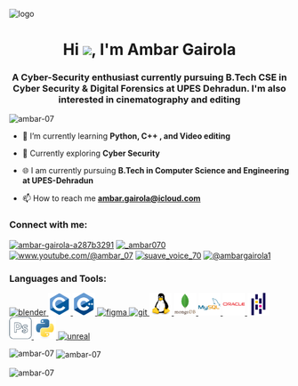 ![logo](https://media.tenor.com/GfSX-u7VGM4AAAPs/coding.gif)

<h1 align="center">Hi <img src="https://media.tenor.com/SNL9_xhZl9oAAAAi/waving-hand-joypixels.gif" width="30px">, I'm Ambar Gairola</h1>

<h3 align="center">A Cyber-Security enthusiast currently pursuing B.Tech CSE in Cyber Security & Digital Forensics at UPES Dehradun. I'm also interested in cinematography and editing</h3>

<p align="left"> 
  <img src="https://komarev.com/ghpvc/?username=ambar-07&label=Profile%20views&color=0e75b6&style=flat" alt="ambar-07" /> 
</p>

- 🌱 I’m currently learning **Python, C++ , and  Video editing**

- 📘 Currently exploring **Cyber Security**

- 🌐 I am currently pursuing **B.Tech in Computer Science and Engineering at UPES-Dehradun**

- 📫 How to reach me **ambar.gairola@icloud.com**

<h3 align="left">Connect with me:</h3>
<p align="left">
<a href="https://linkedin.com/in/ambar-gairola-a287b3291" target="blank"><img align="center" src="https://raw.githubusercontent.com/rahuldkjain/github-profile-readme-generator/master/src/images/icons/Social/linked-in-alt.svg" alt="ambar-gairola-a287b3291" height="30" width="40" /></a>
<a href="https://instagram.com/_ambar070" target="blank"><img align="center" src="https://raw.githubusercontent.com/rahuldkjain/github-profile-readme-generator/master/src/images/icons/Social/instagram.svg" alt="_ambar070" height="30" width="40" /></a>
<a href="https://www.youtube.com/@Ambar_07" target="blank"><img align="center" src="https://raw.githubusercontent.com/rahuldkjain/github-profile-readme-generator/master/src/images/icons/Social/youtube.svg" alt="www.youtube.com/@ambar_07" height="30" width="40" /></a>
<a href="https://www.codechef.com/users/suave_voice_70" target="blank"><img align="center" src="https://cdn.jsdelivr.net/npm/simple-icons@3.1.0/icons/codechef.svg" alt="suave_voice_70" height="30" width="40" /></a>
<a href="https://www.hackerrank.com/@ambargairola1" target="blank"><img align="center" src="https://raw.githubusercontent.com/rahuldkjain/github-profile-readme-generator/master/src/images/icons/Social/hackerrank.svg" alt="@ambargairola1" height="30" width="40" /></a>
</p>

<h3 align="left">Languages and Tools:</h3>
<p align="left"> 
  <a href="https://www.blender.org/" target="_blank" rel="noreferrer"> 
    <img src="https://download.blender.org/branding/community/blender_community_badge_white.svg" alt="blender" width="40" height="40"/> 
  </a> 
  <a href="https://www.cprogramming.com/" target="_blank" rel="noreferrer"> 
    <img src="https://raw.githubusercontent.com/devicons/devicon/master/icons/c/c-original.svg" alt="c" width="40" height="40"/> 
  </a> 
  <a href="https://www.w3schools.com/cpp/" target="_blank" rel="noreferrer"> 
    <img src="https://raw.githubusercontent.com/devicons/devicon/master/icons/cplusplus/cplusplus-original.svg" alt="cplusplus" width="40" height="40"/> 
  </a> 
  <a href="https://www.figma.com/" target="_blank" rel="noreferrer"> 
    <img src="https://www.vectorlogo.zone/logos/figma/figma-icon.svg" alt="figma" width="40" height="40"/> 
  </a> 
  <a href="https://git-scm.com/" target="_blank" rel="noreferrer"> 
    <img src="https://www.vectorlogo.zone/logos/git-scm/git-scm-icon.svg" alt="git" width="40" height="40"/> 
  </a> 
  <a href="https://www.linux.org/" target="_blank" rel="noreferrer"> 
    <img src="https://raw.githubusercontent.com/devicons/devicon/master/icons/linux/linux-original.svg" alt="linux" width="40" height="40"/> 
  </a> 
  <a href="https://www.mongodb.com/" target="_blank" rel="noreferrer"> 
    <img src="https://raw.githubusercontent.com/devicons/devicon/master/icons/mongodb/mongodb-original-wordmark.svg" alt="mongodb" width="40" height="40"/> 
  </a> 
  <a href="https://www.mysql.com/" target="_blank" rel="noreferrer"> 
    <img src="https://raw.githubusercontent.com/devicons/devicon/master/icons/mysql/mysql-original-wordmark.svg" alt="mysql" width="40" height="40"/> 
  </a> 
  <a href="https://www.oracle.com/" target="_blank" rel="noreferrer"> 
    <img src="https://raw.githubusercontent.com/devicons/devicon/master/icons/oracle/oracle-original.svg" alt="oracle" width="40" height="40"/> 
  </a> 
  <a href="https://pandas.pydata.org/" target="_blank" rel="noreferrer"> 
    <img src="https://raw.githubusercontent.com/devicons/devicon/2ae2a900d2f041da66e950e4d48052658d850630/icons/pandas/pandas-original.svg" alt="pandas" width="40" height="40"/> 
  </a> 
  <a href="https://www.photoshop.com/en" target="_blank" rel="noreferrer"> 
    <img src="https://raw.githubusercontent.com/devicons/devicon/master/icons/photoshop/photoshop-line.svg" alt="photoshop" width="40" height="40"/> 
  </a> 
  <a href="https://www.python.org" target="_blank" rel="noreferrer"> 
    <img src="https://raw.githubusercontent.com/devicons/devicon/master/icons/python/python-original.svg" alt="python" width="40" height="40"/> 
  </a> 
  <a href="https://unrealengine.com/" target="_blank" rel="noreferrer"> 
    <img src="https://raw.githubusercontent.com/kenangundogan/fontisto/036b7eca71aab1bef8e6a0518f7329f13ed62f6b/icons/svg/brand/unreal-engine.svg" alt="unreal" width="40" height="40"/> 
  </a> 
</p>

<!-- Updated GitHub Widgets in Dark Theme -->
<p><img align="left" src="https://github-readme-stats.vercel.app/api/top-langs?username=ambar-07&show_icons=true&locale=en&layout=compact&theme=github_dark" alt="ambar-07" /></p>

<p>&nbsp;<img align="center" src="https://github-readme-stats.vercel.app/api?username=ambar-07&show_icons=true&locale=en&theme=github_dark" alt="ambar-07" /></p>

<p><img align="center" src="https://github-readme-streak-stats.herokuapp.com/?user=ambar-07&theme=dark" alt="ambar-07" /></p>

